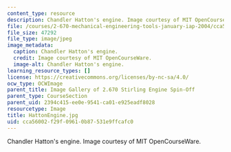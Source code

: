```yaml
---
content_type: resource
description: Chandler Hatton's engine. Image courtesy of MIT OpenCourseWare.
file: /courses/2-670-mechanical-engineering-tools-january-iap-2004/cca56002f29f09610b87531e9ffcafc0_HattonEngine.jpg
file_size: 47292
file_type: image/jpeg
image_metadata:
  caption: Chandler Hatton's engine.
  credit: Image courtesy of MIT OpenCourseWare.
  image-alt: Chandler Hatton's engine.
learning_resource_types: []
license: https://creativecommons.org/licenses/by-nc-sa/4.0/
ocw_type: OCWImage
parent_title: Image Gallery of 2.670 Stirling Engine Spin-Off
parent_type: CourseSection
parent_uid: 2394c415-ee0e-9541-ca01-e925eadf8028
resourcetype: Image
title: HattonEngine.jpg
uid: cca56002-f29f-0961-0b87-531e9ffcafc0
---
```

Chandler Hatton's engine. Image courtesy of MIT OpenCourseWare.